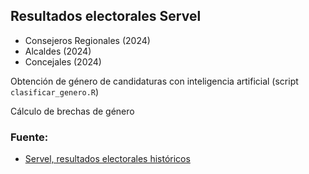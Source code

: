 ## Resultados electorales Servel

- Consejeros Regionales (2024)
- Alcaldes (2024)
- Concejales (2024)

Obtención de género de candidaturas con inteligencia artificial (script `clasificar_genero.R`)

Cálculo de brechas de género

### Fuente:
- [Servel, resultados electorales históricos](https://www.servel.cl/centro-de-datos/resultados-electorales-historicos-gw3/)